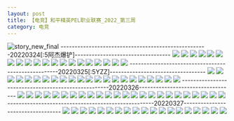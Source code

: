 ```yaml
---
layout: post
title: 【电竞】和平精英PEL职业联赛_2022_第三周
category: 电竞
---
```

![story_new_final](http://rab41f8zg.hd-bkt.clouddn.com/img/story_new_final_0322.png)
----------------------------------------------------20220324[:5阿杰爆铲]----------------------------------
![](http://rab41f8zg.hd-bkt.clouddn.com/img/pel-220324-1.png)
![](http://rab41f8zg.hd-bkt.clouddn.com/img/pel-220324-3.png)
![](http://rab41f8zg.hd-bkt.clouddn.com/img/pel-220324-new-1.png)
![](http://rab41f8zg.hd-bkt.clouddn.com/img/pel-220324-new-2.png)
![](http://rab41f8zg.hd-bkt.clouddn.com/img/pel-220324-new-3.png)
![](http://rab41f8zg.hd-bkt.clouddn.com/img/pel-220324-new-4.png)
![](http://rab41f8zg.hd-bkt.clouddn.com/img/pel-220324-new-5.png)
![](http://rab41f8zg.hd-bkt.clouddn.com/img/pel-220324-new-6.png)
![](http://rab41f8zg.hd-bkt.clouddn.com/img/pel-220324-new-7.png)
![](http://rab41f8zg.hd-bkt.clouddn.com/img/pel-220324-new-8.png)
![](http://rab41f8zg.hd-bkt.clouddn.com/img/pel-220324-new-9.png)
![](http://rab41f8zg.hd-bkt.clouddn.com/img/pel-220324-new-10.png)
![](http://rab41f8zg.hd-bkt.clouddn.com/img/pel-220324-new-11.png)
![](http://rab41f8zg.hd-bkt.clouddn.com/img/pel-220324-new-12.png)
![](http://rab41f8zg.hd-bkt.clouddn.com/img/pel-220324-new-13.png)
![](http://rab41f8zg.hd-bkt.clouddn.com/img/pel-220324-new-14.png)
![](http://rab41f8zg.hd-bkt.clouddn.com/img/pel-220324-new-15.png)
![](http://rab41f8zg.hd-bkt.clouddn.com/img/pel-220324-new-16.png)
![](http://rab41f8zg.hd-bkt.clouddn.com/img/pel-220324-new-17.png)
![](http://rab41f8zg.hd-bkt.clouddn.com/img/pel-220324-new-18.png)
----------------------------------------------------20220325[:5YZZ]----------------------------------
![](http://rab41f8zg.hd-bkt.clouddn.com/img/pel-220325-1.png)
![](http://rab41f8zg.hd-bkt.clouddn.com/img/pel-220325-2.png)
![](http://rab41f8zg.hd-bkt.clouddn.com/img/pel-220325-3.png)
![](http://rab41f8zg.hd-bkt.clouddn.com/img/pel-220325-4.png)
![](http://rab41f8zg.hd-bkt.clouddn.com/img/pel-220325-5.png)
![](http://rab41f8zg.hd-bkt.clouddn.com/img/pel-220325-6.png)
![](http://rab41f8zg.hd-bkt.clouddn.com/img/pel-220325-7.png)
![](http://rab41f8zg.hd-bkt.clouddn.com/img/pel-220325-8.png)
![](http://rab41f8zg.hd-bkt.clouddn.com/img/pel-220325-9.png)
![](http://rab41f8zg.hd-bkt.clouddn.com/img/pel-220325-10.png)
![](http://rab41f8zg.hd-bkt.clouddn.com/img/pel-220325-11.png)
![](http://rab41f8zg.hd-bkt.clouddn.com/img/pel-220325-12.png)
![](http://rab41f8zg.hd-bkt.clouddn.com/img/pel-220325-13.png)
![](http://rab41f8zg.hd-bkt.clouddn.com/img/pel-220325-14.png)
![](http://rab41f8zg.hd-bkt.clouddn.com/img/pel-220325-15.png)
![](http://rab41f8zg.hd-bkt.clouddn.com/img/pel-220325-16.png)
![](http://rab41f8zg.hd-bkt.clouddn.com/img/pel-220325-17.png)
![](http://rab41f8zg.hd-bkt.clouddn.com/img/pel-220325-18.png)
![](http://rab41f8zg.hd-bkt.clouddn.com/img/pel-220325-19.png)
![](http://rab41f8zg.hd-bkt.clouddn.com/img/pel-220325-20.png)
![](http://rab41f8zg.hd-bkt.clouddn.com/img/pel-220325-21.png)
![](http://rab41f8zg.hd-bkt.clouddn.com/img/pel-220325-22.png)
----------------------------------------------------20220326----------------------------------
![](http://rab41f8zg.hd-bkt.clouddn.com/img/pel-220326-1.png)
![](http://rab41f8zg.hd-bkt.clouddn.com/img/pel-220326-2.png)
![](http://rab41f8zg.hd-bkt.clouddn.com/img/pel-220326-3.png)
![](http://rab41f8zg.hd-bkt.clouddn.com/img/pel-220326-4.png)
![](http://rab41f8zg.hd-bkt.clouddn.com/img/pel-220326-5.png)
![](http://rab41f8zg.hd-bkt.clouddn.com/img/pel-220326-6.png)
![](http://rab41f8zg.hd-bkt.clouddn.com/img/pel-220326-7.png)
![](http://rab41f8zg.hd-bkt.clouddn.com/img/pel-220326-8.png)
![](http://rab41f8zg.hd-bkt.clouddn.com/img/pel-220326-10.png)
![](http://rab41f8zg.hd-bkt.clouddn.com/img/pel-220326-11.png)
![](http://rab41f8zg.hd-bkt.clouddn.com/img/pel-220326-12.png)
![](http://rab41f8zg.hd-bkt.clouddn.com/img/pel-220326-13.png)
![](http://rab41f8zg.hd-bkt.clouddn.com/img/pel-220326-14.png)
![](http://rab41f8zg.hd-bkt.clouddn.com/img/pel-220326-15.png)
![](http://rab41f8zg.hd-bkt.clouddn.com/img/pel-220326-16.png)
![](http://rab41f8zg.hd-bkt.clouddn.com/img/pel-220326-17.png)
![](http://rab41f8zg.hd-bkt.clouddn.com/img/pel-220326-18.png)
![](http://rab41f8zg.hd-bkt.clouddn.com/img/pel-220326-19.png)
![](http://rab41f8zg.hd-bkt.clouddn.com/img/pel-220326-20.png)
![](http://rab41f8zg.hd-bkt.clouddn.com/img/pel-220326-21.png)
![](http://rab41f8zg.hd-bkt.clouddn.com/img/pel-220326-22.png)
![](http://rab41f8zg.hd-bkt.clouddn.com/img/pel-220326-23.png)
![](http://rab41f8zg.hd-bkt.clouddn.com/img/pel-220326-24.png)
![](http://rab41f8zg.hd-bkt.clouddn.com/img/pel-220326-25.png)
----------------------------------------------------20220327----------------------------------
![](http://rab41f8zg.hd-bkt.clouddn.com/img/pel-220327-1.png)
![](http://rab41f8zg.hd-bkt.clouddn.com/img/pel-220327-2.png)
![](http://rab41f8zg.hd-bkt.clouddn.com/img/pel-220327-3.png)
![](http://rab41f8zg.hd-bkt.clouddn.com/img/pel-220327-4.png)
![](http://rab41f8zg.hd-bkt.clouddn.com/img/pel-220327-5.png)
![](http://rab41f8zg.hd-bkt.clouddn.com/img/pel-220327-6.png)
![](http://rab41f8zg.hd-bkt.clouddn.com/img/pel-220327-7.png)
![](http://rab41f8zg.hd-bkt.clouddn.com/img/pel-220327-8.png)
![](http://rab41f8zg.hd-bkt.clouddn.com/img/pel-220327-10.png)
![](http://rab41f8zg.hd-bkt.clouddn.com/img/pel-220327-11.png)
![](http://rab41f8zg.hd-bkt.clouddn.com/img/pel-220327-12.png)
![](http://rab41f8zg.hd-bkt.clouddn.com/img/pel-220327-13.png)
![](http://rab41f8zg.hd-bkt.clouddn.com/img/pel-220327-14.png)
![](http://rab41f8zg.hd-bkt.clouddn.com/img/pel-220327-15.png)
![](http://rab41f8zg.hd-bkt.clouddn.com/img/pel-220327-16.png)
![](http://rab41f8zg.hd-bkt.clouddn.com/img/pel-220327-17.png)
![](http://rab41f8zg.hd-bkt.clouddn.com/img/pel-220327-18.png)
![](http://rab41f8zg.hd-bkt.clouddn.com/img/pel-220327-19.png)
![](http://rab41f8zg.hd-bkt.clouddn.com/img/pel-220327-20.png)